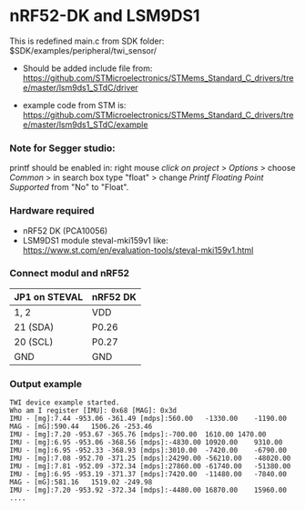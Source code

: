 # nRF52-DK and LSM9DS1

This is redefined main.c from SDK folder: $SDK/examples/peripheral/twi_sensor/


* Should be added include file from: https://github.com/STMicroelectronics/STMems_Standard_C_drivers/tree/master/lsm9ds1_STdC/driver


* example code from STM is: https://github.com/STMicroelectronics/STMems_Standard_C_drivers/tree/master/lsm9ds1_STdC/example

### Note for Segger studio: 

printf should be enabled in: right mouse *click on project* > *Options* > choose *Common* > in search box type "float" > change *Printf Floating Point Supported* from "No" to "Float".

### Hardware required
* nRF52 DK (PCA10056)
* LSM9DS1 module steval-mki159v1 like: https://www.st.com/en/evaluation-tools/steval-mki159v1.html

### Connect modul and nRF52
|JP1 on STEVAL   |  nRF52 DK|
|-------------   |------------|
|1, 2|            VDD  |
|21 (SDA) |       P0.26  |
|20 (SCL) |       P0.27  |
|GND|       GND  |

### Output example 
```
TWI device example started.
Who am I register [IMU]: 0x68 [MAG]: 0x3d 
IMU - [mg]:7.44	-953.06	-361.49	[mdps]:560.00	-1330.00	-1190.00
MAG - [mG]:590.44	1506.26	-253.46
IMU - [mg]:7.20	-953.67	-365.76	[mdps]:-700.00	1610.00	1470.00
IMU - [mg]:6.95	-953.06	-368.56	[mdps]:-4830.00	10920.00	9310.00
IMU - [mg]:6.95	-952.33	-368.93	[mdps]:3010.00	-7420.00	-6790.00
IMU - [mg]:7.08	-952.70	-371.25	[mdps]:24290.00	-56210.00	-48020.00
IMU - [mg]:7.81	-952.09	-372.34	[mdps]:27860.00	-61740.00	-51380.00
IMU - [mg]:6.95	-953.19	-371.37	[mdps]:7420.00	-11480.00	-7840.00
MAG - [mG]:581.16	1519.02	-249.98
IMU - [mg]:7.20	-953.92	-372.34	[mdps]:-4480.00	16870.00	15960.00
....
```

